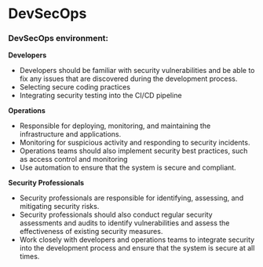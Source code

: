 # DevSecOps

### DevSecOps environment:

**Developers**
 - Developers should be familiar with security vulnerabilities and be able to fix any issues that are discovered during the development process.
 - Selecting secure coding practices
 - Integrating security testing into the CI/CD pipeline
   
**Operations** 
- Responsible for deploying, monitoring, and maintaining the infrastructure and applications. 
- Monitoring for suspicious activity and responding to security incidents. 
- Operations teams should also implement security best practices, such as access control and monitoring 
- Use automation to ensure that the system is secure and compliant.

**Security Professionals** 
- Security professionals are responsible for identifying, assessing, and mitigating security risks.  
- Security professionals should also conduct regular security assessments and audits to identify vulnerabilities and assess the effectiveness of existing security measures.
- Work closely with developers and operations teams to integrate security into the development process and ensure that the system is secure at all times.

